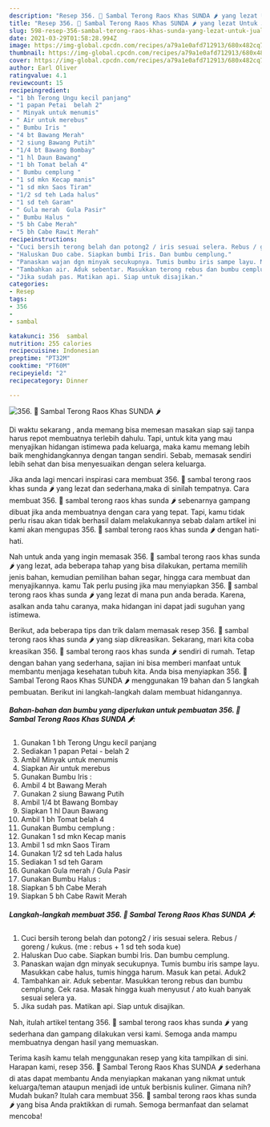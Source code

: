 ```yaml
---
description: "Resep 356. 🍆 Sambal Terong Raos Khas SUNDA 🌶 yang lezat Untuk Jualan"
title: "Resep 356. 🍆 Sambal Terong Raos Khas SUNDA 🌶 yang lezat Untuk Jualan"
slug: 598-resep-356-sambal-terong-raos-khas-sunda-yang-lezat-untuk-jualan
date: 2021-03-29T01:58:28.994Z
image: https://img-global.cpcdn.com/recipes/a79a1e0afd712913/680x482cq70/356-🍆-sambal-terong-raos-khas-sunda-🌶-foto-resep-utama.jpg
thumbnail: https://img-global.cpcdn.com/recipes/a79a1e0afd712913/680x482cq70/356-🍆-sambal-terong-raos-khas-sunda-🌶-foto-resep-utama.jpg
cover: https://img-global.cpcdn.com/recipes/a79a1e0afd712913/680x482cq70/356-🍆-sambal-terong-raos-khas-sunda-🌶-foto-resep-utama.jpg
author: Earl Oliver
ratingvalue: 4.1
reviewcount: 15
recipeingredient:
- "1 bh Terong Ungu kecil panjang"
- "1 papan Petai  belah 2"
- " Minyak untuk menumis"
- " Air untuk merebus"
- " Bumbu Iris "
- "4 bt Bawang Merah"
- "2 siung Bawang Putih"
- "1/4 bt Bawang Bombay"
- "1 hl Daun Bawang"
- "1 bh Tomat belah 4"
- " Bumbu cemplung "
- "1 sd mkn Kecap manis"
- "1 sd mkn Saos Tiram"
- "1/2 sd teh Lada halus"
- "1 sd teh Garam"
- " Gula merah  Gula Pasir"
- " Bumbu Halus "
- "5 bh Cabe Merah"
- "5 bh Cabe Rawit Merah"
recipeinstructions:
- "Cuci bersih terong belah dan potong2 / iris sesuai selera. Rebus / goreng / kukus. (me : rebus + 1 sd teh soda kue)"
- "Haluskan Duo cabe. Siapkan bumbi Iris. Dan bumbu cemplung."
- "Panaskan wajan dgn minyak secukupnya. Tumis bumbu iris sampe layu. Masukkan cabe halus, tumis hingga harum. Masuk kan petai. Aduk2"
- "Tambahkan air. Aduk sebentar. Masukkan terong rebus dan bumbu cemplung. Cek rasa. Masak hingga kuah menyusut / ato kuah banyak sesuai selera ya."
- "Jika sudah pas. Matikan api. Siap untuk disajikan."
categories:
- Resep
tags:
- 356
- 
- sambal

katakunci: 356  sambal 
nutrition: 255 calories
recipecuisine: Indonesian
preptime: "PT32M"
cooktime: "PT60M"
recipeyield: "2"
recipecategory: Dinner

---
```



![356. 🍆 Sambal Terong Raos Khas SUNDA 🌶](https://img-global.cpcdn.com/recipes/a79a1e0afd712913/680x482cq70/356-🍆-sambal-terong-raos-khas-sunda-🌶-foto-resep-utama.jpg)

Di waktu  sekarang , anda memang bisa memesan masakan siap saji tanpa harus repot membuatnya terlebih dahulu. Tapi, untuk kita yang mau menyajikan hidangan istimewa pada keluarga, maka kamu memang lebih baik menghidangkannya dengan tangan sendiri. Sebab, memasak sendiri lebih sehat dan bisa menyesuaikan dengan selera keluarga.

Jika anda lagi mencari inspirasi cara membuat 356. 🍆 sambal terong raos khas sunda 🌶 yang lezat dan sederhana,maka di sinilah tempatnya. Cara membuat 356. 🍆 sambal terong raos khas sunda 🌶  sebenarnya gampang dibuat jika anda membuatnya dengan cara yang tepat. Tapi, kamu tidak perlu risau akan tidak berhasil dalam melakukannya 
sebab dalam artikel ini kami akan mengupas 356. 🍆 sambal terong raos khas sunda 🌶 dengan hati-hati.  



Nah untuk anda yang ingin memasak 356. 🍆 sambal terong raos khas sunda 🌶 yang lezat, ada beberapa tahap yang bisa dilakukan, pertama memilih jenis bahan, kemudian pemilihan bahan segar, hingga cara membuat dan menyajikannya. kamu Tak perlu pusing jika mau menyiapkan 356. 🍆 sambal terong raos khas sunda 🌶 yang lezat di mana pun anda berada. Karena, asalkan anda  tahu caranya, maka hidangan ini dapat jadi suguhan yang istimewa.

Berikut, ada beberapa tips dan trik dalam memasak resep 356. 🍆 sambal terong raos khas sunda 🌶 yang siap dikreasikan. Sekarang, mari kita coba kreasikan 356. 🍆 sambal terong raos khas sunda 🌶 sendiri di rumah. Tetap dengan bahan yang sederhana, sajian ini bisa memberi manfaat untuk membantu menjaga kesehatan tubuh kita. Anda bisa menyiapkan 356. 🍆 Sambal Terong Raos Khas SUNDA 🌶 menggunakan 19 bahan dan 5 langkah pembuatan. Berikut ini langkah-langkah dalam membuat hidangannya.

<!--inarticleads1-->

##### Bahan-bahan dan bumbu yang diperlukan untuk pembuatan 356. 🍆 Sambal Terong Raos Khas SUNDA 🌶:

1. Gunakan 1 bh Terong Ungu kecil panjang
1. Sediakan 1 papan Petai - belah 2
1. Ambil  Minyak untuk menumis
1. Siapkan  Air untuk merebus
1. Gunakan  Bumbu Iris :
1. Ambil 4 bt Bawang Merah
1. Gunakan 2 siung Bawang Putih
1. Ambil 1/4 bt Bawang Bombay
1. Siapkan 1 hl Daun Bawang
1. Ambil 1 bh Tomat belah 4
1. Gunakan  Bumbu cemplung :
1. Gunakan 1 sd mkn Kecap manis
1. Ambil 1 sd mkn Saos Tiram
1. Gunakan 1/2 sd teh Lada halus
1. Sediakan 1 sd teh Garam
1. Gunakan  Gula merah / Gula Pasir
1. Gunakan  Bumbu Halus :
1. Siapkan 5 bh Cabe Merah
1. Siapkan 5 bh Cabe Rawit Merah




<!--inarticleads2-->

##### Langkah-langkah membuat 356. 🍆 Sambal Terong Raos Khas SUNDA 🌶:

1. Cuci bersih terong belah dan potong2 / iris sesuai selera. Rebus / goreng / kukus. (me : rebus + 1 sd teh soda kue)
1. Haluskan Duo cabe. Siapkan bumbi Iris. Dan bumbu cemplung.
1. Panaskan wajan dgn minyak secukupnya. Tumis bumbu iris sampe layu. Masukkan cabe halus, tumis hingga harum. Masuk kan petai. Aduk2
1. Tambahkan air. Aduk sebentar. Masukkan terong rebus dan bumbu cemplung. Cek rasa. Masak hingga kuah menyusut / ato kuah banyak sesuai selera ya.
1. Jika sudah pas. Matikan api. Siap untuk disajikan.




Nah, itulah artikel tentang  356. 🍆 sambal terong raos khas sunda 🌶  yang sederhana dan gampang dilakukan versi kami. Semoga anda mampu membuatnya dengan hasil yang memuaskan. 

Terima kasih kamu telah menggunakan resep yang kita tampilkan di sini. Harapan kami, resep  356. 🍆 Sambal Terong Raos Khas SUNDA 🌶 sederhana di atas dapat membantu Anda menyiapkan makanan yang nikmat untuk keluarga/teman ataupun menjadi ide untuk berbisnis kuliner. Gimana nih? Mudah bukan? Itulah cara membuat 356. 🍆 sambal terong raos khas sunda 🌶 yang bisa Anda praktikkan di rumah. Semoga bermanfaat dan selamat mencoba!

